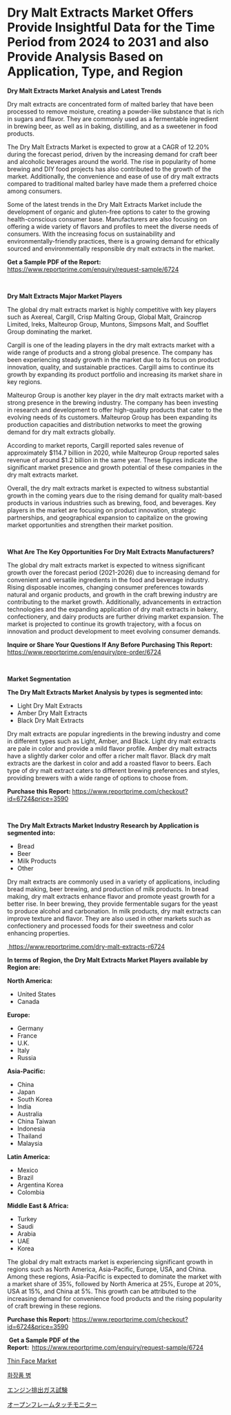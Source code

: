 <p><h1>Dry Malt Extracts Market Offers Provide Insightful Data for the Time Period from 2024 to 2031 and also Provide Analysis Based on Application, Type, and Region</h1></p><p><strong>Dry Malt Extracts Market Analysis and Latest Trends</strong></p>
<p><p>Dry malt extracts are concentrated form of malted barley that have been processed to remove moisture, creating a powder-like substance that is rich in sugars and flavor. They are commonly used as a fermentable ingredient in brewing beer, as well as in baking, distilling, and as a sweetener in food products.</p><p>The Dry Malt Extracts Market is expected to grow at a CAGR of 12.20% during the forecast period, driven by the increasing demand for craft beer and alcoholic beverages around the world. The rise in popularity of home brewing and DIY food projects has also contributed to the growth of the market. Additionally, the convenience and ease of use of dry malt extracts compared to traditional malted barley have made them a preferred choice among consumers.</p><p>Some of the latest trends in the Dry Malt Extracts Market include the development of organic and gluten-free options to cater to the growing health-conscious consumer base. Manufacturers are also focusing on offering a wide variety of flavors and profiles to meet the diverse needs of consumers. With the increasing focus on sustainability and environmentally-friendly practices, there is a growing demand for ethically sourced and environmentally responsible dry malt extracts in the market.</p></p>
<p><strong>Get a Sample PDF of the Report:&nbsp;</strong> <a href="https://www.reportprime.com/enquiry/request-sample/6724">https://www.reportprime.com/enquiry/request-sample/6724</a></p>
<p>&nbsp;</p>
<p><strong>Dry Malt Extracts Major Market Players</strong></p>
<p><p>The global dry malt extracts market is highly competitive with key players such as Axereal, Cargill, Crisp Malting Group, Global Malt, Graincrop Limited, Ireks, Malteurop Group, Muntons, Simpsons Malt, and Soufflet Group dominating the market. </p><p>Cargill is one of the leading players in the dry malt extracts market with a wide range of products and a strong global presence. The company has been experiencing steady growth in the market due to its focus on product innovation, quality, and sustainable practices. Cargill aims to continue its growth by expanding its product portfolio and increasing its market share in key regions.</p><p>Malteurop Group is another key player in the dry malt extracts market with a strong presence in the brewing industry. The company has been investing in research and development to offer high-quality products that cater to the evolving needs of its customers. Malteurop Group has been expanding its production capacities and distribution networks to meet the growing demand for dry malt extracts globally.</p><p>According to market reports, Cargill reported sales revenue of approximately $114.7 billion in 2020, while Malteurop Group reported sales revenue of around $1.2 billion in the same year. These figures indicate the significant market presence and growth potential of these companies in the dry malt extracts market.</p><p>Overall, the dry malt extracts market is expected to witness substantial growth in the coming years due to the rising demand for quality malt-based products in various industries such as brewing, food, and beverages. Key players in the market are focusing on product innovation, strategic partnerships, and geographical expansion to capitalize on the growing market opportunities and strengthen their market position.</p></p>
<p>&nbsp;</p>
<p><strong>What Are The Key Opportunities For Dry Malt Extracts Manufacturers?</strong></p>
<p><p>The global dry malt extracts market is expected to witness significant growth over the forecast period (2021-2026) due to increasing demand for convenient and versatile ingredients in the food and beverage industry. Rising disposable incomes, changing consumer preferences towards natural and organic products, and growth in the craft brewing industry are contributing to the market growth. Additionally, advancements in extraction technologies and the expanding application of dry malt extracts in bakery, confectionery, and dairy products are further driving market expansion. The market is projected to continue its growth trajectory, with a focus on innovation and product development to meet evolving consumer demands.</p></p>
<p><strong>Inquire or Share Your Questions If Any Before Purchasing This Report:</strong> <a href="https://www.reportprime.com/enquiry/pre-order/6724">https://www.reportprime.com/enquiry/pre-order/6724</a></p>
<p>&nbsp;</p>
<p><strong>Market Segmentation</strong></p>
<p><strong>The Dry Malt Extracts Market Analysis by types is segmented into:</strong></p>
<p><ul><li>Light Dry Malt Extracts</li><li>Amber Dry Malt Extracts</li><li>Black Dry Malt Extracts</li></ul></p>
<p><p>Dry malt extracts are popular ingredients in the brewing industry and come in different types such as Light, Amber, and Black. Light dry malt extracts are pale in color and provide a mild flavor profile. Amber dry malt extracts have a slightly darker color and offer a richer malt flavor. Black dry malt extracts are the darkest in color and add a roasted flavor to beers. Each type of dry malt extract caters to different brewing preferences and styles, providing brewers with a wide range of options to choose from.</p></p>
<p><strong>Purchase this Report:&nbsp;</strong><a href="https://www.reportprime.com/checkout?id=6724&price=3590">https://www.reportprime.com/checkout?id=6724&price=3590</a></p>
<p>&nbsp;</p>
<p><strong>The Dry Malt Extracts Market Industry Research by Application is segmented into:</strong></p>
<p><ul><li>Bread</li><li>Beer</li><li>Milk Products</li><li>Other</li></ul></p>
<p><p>Dry malt extracts are commonly used in a variety of applications, including bread making, beer brewing, and production of milk products. In bread making, dry malt extracts enhance flavor and promote yeast growth for a better rise. In beer brewing, they provide fermentable sugars for the yeast to produce alcohol and carbonation. In milk products, dry malt extracts can improve texture and flavor. They are also used in other markets such as confectionery and processed foods for their sweetness and color enhancing properties.</p></p>
<p><a href="https://www.reportprime.com/dry-malt-extracts-r6724">&nbsp;https://www.reportprime.com/dry-malt-extracts-r6724</a></p>
<p><strong>In terms of Region, the Dry Malt Extracts Market Players available by Region are:</strong></p>
<p>
    <p> <strong> North America: </strong>
        <ul>
            <li>United States</li>
            <li>Canada</li>
        </ul>
        </p> 
    <p> <strong> Europe: </strong>
        <ul>
            <li>Germany</li>
            <li>France</li>
            <li>U.K.</li>
            <li>Italy</li>
            <li>Russia</li>
        </ul>
        </p> 
    <p> <strong> Asia-Pacific: </strong>
        <ul>
            <li>China</li>
            <li>Japan</li>
            <li>South Korea</li>
            <li>India</li>
            <li>Australia</li>
            <li>China Taiwan</li>
            <li>Indonesia</li>
            <li>Thailand</li>
            <li>Malaysia</li>
        </ul>
        </p> 
    <p> <strong> Latin America: </strong>
        <ul>
            <li>Mexico</li>
            <li>Brazil</li>
            <li>Argentina Korea</li>
            <li>Colombia</li>
        </ul>
        </p> 
    <p> <strong> Middle East & Africa: </strong>
        <ul>
            <li>Turkey</li>
            <li>Saudi</li>
            <li>Arabia</li>
            <li>UAE</li>
            <li>Korea</li>
        </ul>
    </p>
    </p>
<p><p>The global dry malt extracts market is experiencing significant growth in regions such as North America, Asia-Pacific, Europe, USA, and China. Among these regions, Asia-Pacific is expected to dominate the market with a market share of 35%, followed by North America at 25%, Europe at 20%, USA at 15%, and China at 5%. This growth can be attributed to the increasing demand for convenience food products and the rising popularity of craft brewing in these regions.</p></p>
<p><strong>Purchase this Report: </strong><a href="https://www.reportprime.com/checkout?id=6724&price=3590">https://www.reportprime.com/checkout?id=6724&price=3590</a></p>
<p>&nbsp;<strong>Get a Sample PDF of the Report:&nbsp;&nbsp;</strong><a href="https://www.reportprime.com/enquiry/request-sample/6724">https://www.reportprime.com/enquiry/request-sample/6724</a></p>
<p><strong></strong></p>
<p><p><a href="https://issuu.com/reportprime-2/docs/thin-face-market-size-2030.pptx">Thin Face Market</a></p><p><a href="https://medium.com/@othaleffler66/%ED%99%94%EC%9E%A5%ED%92%88-%EB%B3%91-%EC%8B%9C%EC%9E%A5-%EA%B7%9C%EB%AA%A8%EB%8A%94-%EA%B8%80%EB%A1%9C%EB%B2%8C-%EC%82%B0%EC%97%85%EC%97%90%EC%84%9C-%EC%B5%9C%EC%A0%81%EC%9D%98-%EB%A7%88%EC%BC%80%ED%8C%85-%EC%B1%84%EB%84%90%EC%9D%84-%EB%82%98%ED%83%80%EB%83%85%EB%8B%88%EB%8B%A4-19666886e28d">화장품 병</a></p><p><a href="https://github.com/RodHoppe07/Market-Research-Report-List-1/blob/main/942600575484.md">エンジン排出ガス試験</a></p><p><a href="https://github.com/reliezer65/Market-Research-Report-List-1/blob/main/303914575485.md">オープンフレームタッチモニター</a></p></p>